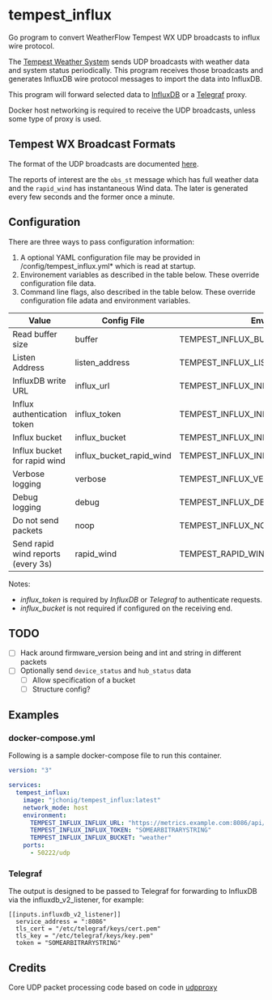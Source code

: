 # tempest_influx

Go program to convert WeatherFlow Tempest WX UDP broadcasts to influx
wire protocol.

The [Tempest Weather
System](https://shop.weatherflow.com/products/tempest) sends UDP
broadcasts with weather data and system status periodically.
This program receives those broadcasts and generates InfluxDB wire
protocol messages to import the data into InfluxDB.

This program will forward selected data to
[InfluxDB](https://www.influxdata.com/) or a
[Telegraf](https://www.influxdata.com/time-series-platform/telegraf/)
proxy.

Docker host networking is required to receive the UDP broadcasts,
unless some type of proxy is used.

## Tempest WX Broadcast Formats

The format of the UDP broadcasts are documented
[here](https://weatherflow.github.io/Tempest/api/udp.html).

The reports of interest are the `obs_st` message which has full
weather data and the `rapid_wind` has instantaneous Wind data.
The later is generated every few seconds and the former once a minute.

## Configuration

There are three ways to pass configuration information:

  1. A optional YAML configuration file may be provided in /config/tempest_influx.yml* which is read at startup.
  2. Environement variables as described in the table below.  These override configuration file data.
  3. Command line flags, also described in the table below.  These override configuration file adata and environment variables.

| Value                              | Config File              | Environment                             | Flag                       | Default                             |
|------------------------------------|--------------------------|-----------------------------------------|----------------------------|-------------------------------------|
| Read buffer size                   | buffer                   | TEMPEST_INFLUX_BUFFER                   | --buffer                   | 10240                               |
| Listen Address                     | listen_address           | TEMPEST_INFLUX_LISTEN_ADDRESS           | --listen_address           | :50222                              |
| InfluxDB write URL                 | influx_url               | TEMPEST_INFLUX_INFLUX_URL               | --influx_url               | https://localhost:8086/api/v2/write |
| Influx authentication token        | influx_token             | TEMPEST_INFLUX_INFLUX_TOKEN             | --influx_token             |                                     |
| Influx bucket                      | influx_bucket            | TEMPEST_INFLUX_INFLUX_BUCKET            | --influx_bucket            |                                     |
| Influx bucket for rapid wind       | influx_bucket_rapid_wind | TEMPEST_INFLUX_INFLUX_BUCKET_RAPID_WIND | --influx_bucket_rapid_wind |                                     |
| Verbose logging                    | verbose                  | TEMPEST_INFLUX_VERBOSE                  | -v, --verbose              | False (True if Debug set)           |
| Debug logging                      | debug                    | TEMPEST_INFLUX_DEBUG                    | -d, --debug                | False                               |
| Do not send packets                | noop                     | TEMPEST_INFLUX_NOOP                     | -n, --noop                 | False                               |
| Send rapid wind reports (every 3s) | rapid_wind               | TEMPEST_RAPID_WIND                      | -rapid_wind                | False                               |

Notes:

   + *influx_token* is required by *InfluxDB* or *Telegraf* to authenticate requests.
   + *influx_bucket* is not required if configured on the receiving end.

## TODO

 + [ ] Hack around firmware_version being and int and string in
       different packets
 + [ ] Optionally send `device_status` and `hub_status` data
   + [ ] Allow specification of a bucket
   + [ ] Structure config?

## Examples

### docker-compose.yml

Following is a sample docker-compose file to run this container.

```yaml
version: "3"

services:
  tempest_influx:
    image: "jchonig/tempest_influx:latest"
    network_mode: host
    environment:
      TEMPEST_INFLUX_INFLUX_URL: "https://metrics.example.com:8086/api/v2/write"
      TEMPEST_INFLUX_INFLUX_TOKEN: "SOMEARBITRARYSTRING"
      TEMPEST_INFLUX_INFLUX_BUCKET: "weather"
    ports:
      - 50222/udp
```

### Telegraf

The output is designed to be passed to Telegraf for forwarding to
InfluxDB via the influxdb_v2_listener, for example:

```
[[inputs.influxdb_v2_listener]]
  service_address = ":8086"
  tls_cert = "/etc/telegraf/keys/cert.pem"
  tls_key = "/etc/telegraf/keys/key.pem"
  token = "SOMEARBITRARYSTRING"
```

## Credits

Core UDP packet processing code based on code in [udpproxy](https://github.com/Akagi201/udpproxy)
